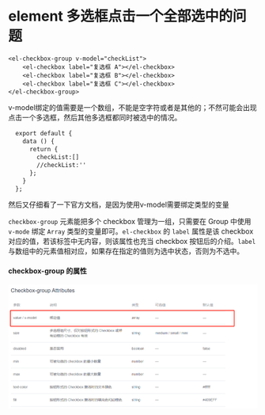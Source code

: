 # element 多选框点击一个全部选中的问题

```vue
<el-checkbox-group v-model="checkList">
    <el-checkbox label="复选框 A"></el-checkbox>
    <el-checkbox label="复选框 B"></el-checkbox>
    <el-checkbox label="复选框 C"></el-checkbox>
</el-checkbox-group>

```

v-model绑定的值需要是一个数组，不能是空字符或者是其他的；不然可能会出现点击一个多选框，然后其他多选框都同时被选中的情况。

```vue
  export default {
    data () {
      return {
        checkList:[]
        //checkList:''
      };
    }
  };

```

然后又仔细看了一下官方文档，是因为使用v-model需要绑定类型的变量

`checkbox-group` 元素能把多个 checkbox 管理为一组，只需要在 Group 中使用 `v-mode` 绑定 `Array` 类型的变量即可。`el-checkbox` 的 `label` 属性是该 checkbox 对应的值，若该标签中无内容，则该属性也充当 checkbox 按钮后的介绍。`label` 与数组中的元素值相对应，如果存在指定的值则为选中状态，否则为不选中。

#### checkbox-group 的属性
![RUNOOB 图标](https://raw.githubusercontent.com/royegit/notes/master/%E5%89%8D%E7%AB%AF/vue%E7%AC%94%E8%AE%B0/image/20201022173034175.png "RUNOOB")